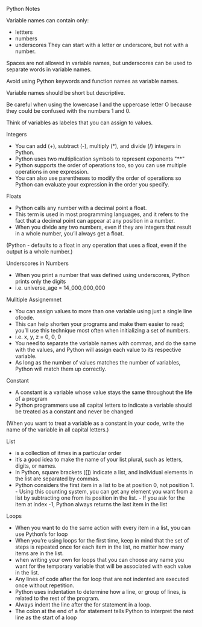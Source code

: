 Python Notes

Variable names can contain only:
- lettters
- numbers
- underscores
They can start with a letter or underscore, but not with a number.

Spaces are not allowed in variable names, but underscores can be used to separate words in variable names.

Avoid using Python keywords and function names as variable names.

Variable names should be short but descriptive.

Be careful when using the lowercase l and the uppercase letter O because they could be confused with the numbers 1 and 0.

Think of variables as labeles that you can assign to values.

Integers 
- You can add (+), subtract (-), multiply (*), and divide (/) integers in Python.
- Python uses two multiplication symbols to represent exponents "**"
- Python supports the order of operations too, so you can use multiple operations in one expression. 
- You can also use parentheses to modify the order of operations so Python can evaluate your expression in the order you specify.


Floats 
- Python calls any number with a decimal point a float. 
- This term is used in most programming languages, and it refers to the fact that a decimal point can appear at any position in a number.
- When you divide any two numbers, even if they are integers that result in a whole number, you’ll always get a float. 

(Python - defaults to a float in any operation that uses a float, even if the output is a whole number.)

Underscores in Numbers 
- When you print a number that was defined using underscores, Python prints only the digits 
- i.e. universe_age = 14_000_000_000

Mulltiple Assignemnet 
- You can assign values to more than one variable using just a single line ofcode. 
- This can help shorten your programs and make them easier to read; you’ll use this technique most often when initializing a set of numbers.
- i.e. x, y, z = 0, 0, 0
- You need to separate the variable names with commas, and do the same with the values, and Python will assign each value to its respective variable.
- As long as the number of values matches the number of variables, Python will match them up correctly.


Constant 
- A constant is a variable whose value stays the same throughout the life of a program
- Python programmers use all capital letters to indicate a variable should be treated as a constant and never be changed

(When you want to treat a variable as a constant in your code, write the name of the variable in all capital letters.)


List
- is a collection of itmes in a particular order
- it’s a good idea to make the name of your list plural, such as letters, digits, or names.
- In Python, square brackets ([]) indicate a list, and individual elements in the list are separated by commas.
- Python considers the first item in a list to be at position 0, not position 1.
        - Using this counting system, you can get any element you want from a list by subtracting one from its position in the list.
        - If you ask for the item at index -1, Python always returns the last item in the list

Loops
- When you want to do the same action with every item in a list, you
can use Python’s for loop
- When you’re using loops for the first time, keep in mind that the set of
steps is repeated once for each item in the list, no matter how many items
are in the list.
- when writing your own for loops that you can choose
any name you want for the temporary variable that will be associated with
each value in the list.
- Any lines of code after the for loop that are not indented are executed
once without repetition.
- Python uses indentation to determine how a line, or group of lines, is related to the rest of the program.
- Always indent the line after the for statement in a loop.
- The colon at the end of a for statement tells Python to interpret the next
line as the start of a loop